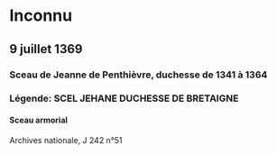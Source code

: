 # Inconnu

## 9 juillet 1369

### **Sceau de Jeanne de Penthièvre, duchesse de 1341 à 1364**

### **Légende: SCEL JEHANE DUCHESSE DE BRETAIGNE**

#### Sceau armorial

Archives nationale, J 242 n°51